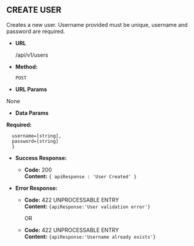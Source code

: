 **CREATE USER**
----
  Creates a new user.  Username provided must be unique, username and password are required.

* **URL**

  /api/v1/users

* **Method:**

  `POST`

*  **URL Params**

  None

* **Data Params**

**Required:**
```{
  username=[string],
  password=[string]
  }
```  
* **Success Response:**

  * **Code:** 200 <br />
    **Content:** `{ apiResponse : 'User Created' }`

* **Error Response:**

  * **Code:** 422 UNPROCESSABLE ENTRY <br />
    **Content:** `{apiResponse:'User validation error'}`

    OR

  * **Code:** 422 UNPROCESSABLE ENTRY <br />
    **Content:** `{apiResponse:'Username already exists'}`
